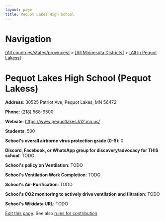 ```yaml
---
layout: page
title: Pequot Lakes High School
---
```

# Navigation

[[All countries/states/provinces]](../../..) > [[All Minnesota Districts]](../..) > [[All In Pequot Lakess]](..)

# Pequot Lakes High School (Pequot Lakess)

**Address**: 30525 Patriot Ave, Pequot Lakes, MN 56472

**Phone**: (218) 568-9500

**Website**: <https://www.pequotlakes.k12.mn.us/>

**Students**: 500

**School's overall airborne virus protection grade (0-5)**: 0

**Discord, Facebook, or WhatsApp group for discovery/advocacy for THIS school**: TODO

**School's policy on Ventilation**: TODO

**School's Ventilation Work Completion**: TODO

**School's Air-Purification**: TODO

**School's CO2 monitoring to actively drive ventilation and filtration**: TODO

**School's Wikidata URL**: TODO


[Edit this page](https://github.com/ventilate-schools/MN/edit/main/./Pequot_Lakess/Pequot_Lakes_High_School.md). See also [rules for contribution](../../../contribution-rules/)